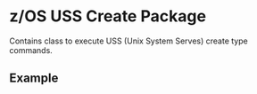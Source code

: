 # z/OS USS Create Package

Contains class to execute USS (Unix System Serves) create type commands.

## Example

````java

`````